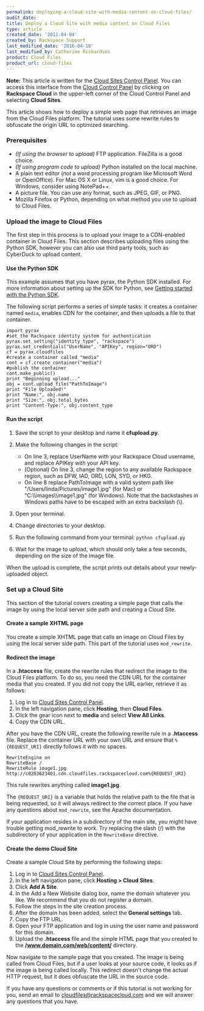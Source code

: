 ```yaml
---
permalink: deploying-a-cloud-site-with-media-content-on-cloud-files/
audit_date:
title: Deploy a Cloud Site with media content on Cloud Files
type: article
created_date: '2011-04-04'
created_by: Rackspace Support
last_modified_date: '2016-04-18'
last_modified_by: Catherine Richardson
product: Cloud Files
product_url: cloud-files
---
```


**Note:** This article is written for the [Cloud Sites Control Panel](https://manage.rackspacecloud.com/pages/Login.jsp). You can
access this interface from the [Cloud Control Panel](https://mycloud.rackspace.com) by clicking on **Rackspace Cloud** in the
upper-left corner of the Cloud Control Panel and selecting
**Cloud Sites**.

This article shows how to deploy a simple web page that retrieves an image
from the Cloud Files platform. The tutorial uses some rewrite rules to
obfuscate the origin URL to optimized searching.

### Prerequisites

-   *(If using the browser to upload)* FTP application.
    FileZilla is a good choice.
-   *(If using program code to upload)* Python installed on
    the local machine.
-   A plain text editor (*not* a word processing program like Microsoft
    Word or OpenOffice). For Mac OS X or Linux, vim is a
    good choice. For Windows, consider using NotePad++.
-   A picture file. You can use any format, such as JPEG, GIF, or PNG.
-   Mozilla Firefox or Python, depending on what method you use to
    upload to Cloud Files.

### Upload the image to Cloud Files

The first step in this process is to upload your image to a CDN-enabled
container in Cloud Files. This section describes uploading files using
the Python SDK, however you can also use third party tools, such as
CyberDuck to upload content.

#### Use the Python SDK

This example assumes that you have pyrax, the Python SDK installed. For
more information about setting up the SDK for Python, see [Getting started with the Python SDK](https://developer.rackspace.com/sdks/python/).

The following script performs a series of simple tasks: it creates a
container named `media`, enables CDN for the container, and then uploads
a file to that container.

    import pyrax
    #set the Rackspace identity system for authentication
    pyrax.set_setting("identity_type", "rackspace")
    pyrax.set_credentials("UserName", "APIKey", region="ORD")
    cf = pyrax.cloudfiles
    #create a container called "media"
    cont = cf.create_container("media")
    #publish the container
    cont.make_public()
    print "Beginning upload..."
    obj = cont.upload_file("PathToImage")
    print "File Uploaded!"
    print "Name:", obj.name
    print "Size:", obj.total_bytes
    print "Content-Type:", obj.content_type

#### Run the script

1.  Save the script to your desktop and name it **cfupload.py**.
2.  Make the following changes in the script:
    -   On line 3, replace UserName with your Rackspace Cloud username, and replace APIKey with your API key.
    -   (Optional) On line 3, change the region to any available
        Rackspace region, such as DFW, IAD, ORD, LON, SYD, or HKG.
    -   On line 8 replace PathToImage with a valid system path like
        "/Users/linda/Pictures/image1.jpg" (for Mac) or
        "C:\\\\images\\\\image1.jpg" (for Windows). Note that the
        backslashes in Windows paths have to be escaped with an extra
        backslash (\\).

3.  Open your terminal.
4.  Change directories to your desktop.
5.  Run the following command from your terminal: `python cfupload.py`
6.  Wait for the image to upload, which should only take a few seconds,
    depending on the size of the image file.

When the upload is complete, the script prints out details about your
newly-uploaded object.

### Set up a Cloud Site

This section of the tutorial covers creating a simple page that calls
the image by using the local server side path and creating a Cloud Site.

#### Create a sample XHTML page

You create a simple XHTML page that calls an image on Cloud Files by
using the local server side path. This part of the tutorial uses
`mod_rewrite`.

#### Redirect the image

In a **.htaccess** file, create the rewrite rules that redirect the image
to the Cloud Files platform. To do so, you need the CDN URL for the
container media that you created. If you did not copy the URL earlier,
retrieve it as follows:

1.  Log in to [Cloud Sites Control Panel](https://manage.rackspacecloud.com/pages/Login.jsp).
2.  In the left navigation pane, click **Hosting**, then **Cloud
    Files**.
3.  Click the gear icon next to **media** and select **View All Links**.
4.  Copy the CDN URL.

After you have the CDN URL, create the following rewrite rule in a
**.htaccess** file. Replace the container URL with your own URL and ensure
that `%{REQUEST_URI}` directly follows it with no spaces.

    RewriteEngine on
    RewriteBase /
    RewriteRule image1.jpg  http://c0203623401.cdn.cloudfiles.rackspacecloud.com%{REQUEST_URI}

This rule rewrites anything called **image1.jpg**.

The `{REQUEST_URI}` is a variable that holds the relative path to the
file that is being requested, so it will always redirect to the correct
place. If you have any questions about `mod_rewrite`, see the
<span>Apache documentation</span>.

If your application resides in a subdirectory of the main site, you
might have trouble getting mod_rewrite to work. Try replacing the slash
(/) with the subdirectory of your application in the `RewriteBase`
directive.

#### Create the demo Cloud Site

Create a sample Cloud Site by performing the
following steps:

1.  Log in to [Cloud Sites Control Panel](https://manage.rackspacecloud.com/pages/Login.jsp).
2.  In the left navigation pane, click **Hosting > Cloud Sites**.
3.  Click **Add A Site**.
4.  In the Add a New Website dialog box, name the domain whatever
    you like. We recommend that you do not register a domain.
5.  Follow the steps in the site creation process.
6.  After the domain has been added, select the **General
    settings** tab.
7.  Copy the FTP URL.
8.  Open your FTP application and log in using the user name and
    password for this domain.
9.  Upload the **.htaccess** file and the simple HTML page that you
    created to the **/www.domain.com/web/content/** directory.

Now navigate to the sample page that you created. The image is being
called from Cloud Files, but if a user looks at your source code, it
looks as if the image is being called locally. This redirect doesn't
change the actual HTTP request, but it does obfuscate the URL in the
source code.

If you have any questions or comments or if this tutorial is not working
for you, send an email to <cloudfiles@rackspacecloud.com> and we will
answer any questions that you have.
